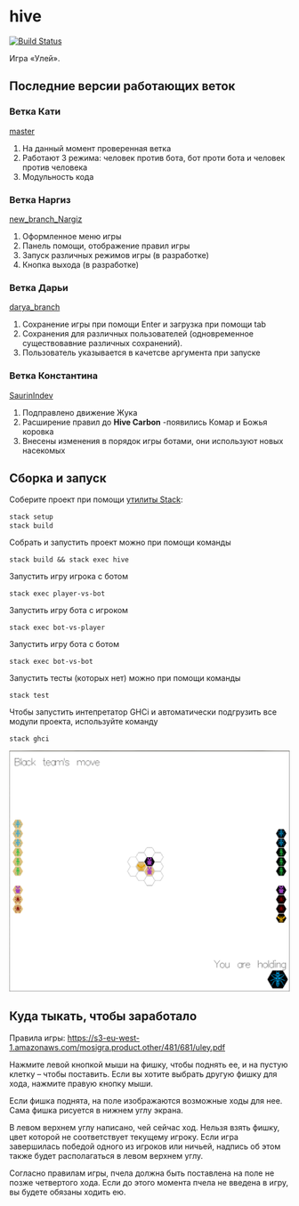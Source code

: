 # hive

[![Build Status](https://travis-ci.org/cmc-haskell-2018/hive.svg?branch=master)](https://travis-ci.org/cmc-haskell-2018/hive)

Игра «Улей».
## Последние версии работающих веток
### Ветка Кати
 
[master](https://github.com/cmc-haskell-2018/hive/tree/master)
 
1. На данный момент проверенная ветка
2. Работают 3 режима: человек против бота, бот проти бота и человек против человека
3. Модульность кода 

### Ветка Наргиз

[new_branch_Nargiz](https://github.com/cmc-haskell-2018/hive/tree/new_branch_Nargiz)

1. Оформленное меню игры
2. Панель помощи, отображение правил игры
3. Запуск различных режимов игры (в разработке)
4. Кнопка выхода (в разработке)

### Ветка Дарьи 

[darya_branch](https://github.com/cmc-haskell-2018/hive/tree/darya_branch)

1. Сохранение игры при помощи Enter и загрузка при помощи tab
2. Сохранения для различных пользователей (одновременное существовавние различных сохранений).
3. Пользователь указывается в качетсве аргумента при запуске

### Ветка Константина 

[SaurinIndev](https://github.com/cmc-haskell-2018/hive/tree/SaurinIndev)

1. Подправлено движение Жука
2. Расширение правил до **Hive Carbon** -появились Комар и Божья коровка
3. Внесены изменения в порядок игры ботами, они используют новых насекомых

## Сборка и запуск

Соберите проект при помощи [утилиты Stack](https://www.haskellstack.org):

```
stack setup
stack build
```

Собрать и запустить проект можно при помощи команды

```
stack build && stack exec hive
```

Запустить игру игрока с ботом

```
stack exec player-vs-bot
```

Запустить игру бота с игроком

```
stack exec bot-vs-player
```

Запустить игру бота с ботом

```
stack exec bot-vs-bot
```

Запустить тесты (которых нет) можно при помощи команды

```
stack test
```

Чтобы запустить интепретатор GHCi и автоматически подгрузить все модули проекта, используйте команду

```
stack ghci
```
![Поле](Поле.PNG)

## Куда тыкать, чтобы заработало

Правила игры: https://s3-eu-west-1.amazonaws.com/mosigra.product.other/481/681/uley.pdf

Нажмите левой кнопкой мыши на фишку, чтобы поднять ее, и на пустую клетку – чтобы поставить.
Если вы хотите выбрать другую фишку для хода, нажмите правую кнопку мыши.

Если фишка поднята, на поле изображаются возможные ходы для нее. Сама фишка рисуется в нижнем углу экрана.

В левом верхнем углу написано, чей сейчас ход. Нельзя взять фишку, цвет которой не соответствует текущему игроку.
Если игра завершилась победой одного из игроков или ничьей, надпись об этом также будет располагаться в левом верхнем углу.

Согласно правилам игры, пчела должна быть поставлена на поле не позже четвертого хода. Если до этого момента пчела не введена в игру, вы будете обязаны ходить ею.

